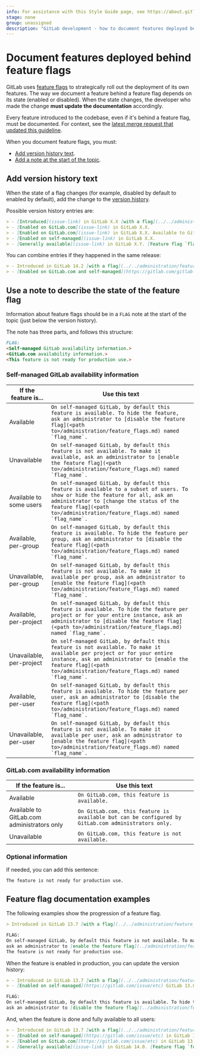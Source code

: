 ```yaml
---
info: For assistance with this Style Guide page, see https://about.gitlab.com/handbook/engineering/ux/technical-writing/#assignments-to-other-projects-and-subjects.
stage: none
group: unassigned
description: "GitLab development - how to document features deployed behind feature flags"
---
```


# Document features deployed behind feature flags

GitLab uses [feature flags](../feature_flags/index.md) to strategically roll
out the deployment of its own features. The way we document a feature behind a
feature flag depends on its state (enabled or disabled). When the state
changes, the developer who made the change **must update the documentation**
accordingly.

Every feature introduced to the codebase, even if it's behind a feature flag,
must be documented. For context, see the
[latest merge request that updated this guideline](https://gitlab.com/gitlab-org/gitlab/-/merge_requests/47917#note_459984428).

When you document feature flags, you must:

- [Add version history text](#add-version-history-text).
- [Add a note at the start of the topic](#use-a-note-to-describe-the-state-of-the-feature-flag).

## Add version history text

When the state of a flag changes (for example, disabled by default to enabled by default), add the change to the
[version history](versions.md#add-a-version-history-item).

Possible version history entries are:

```markdown
> - [Introduced](issue-link) in GitLab X.X [with a flag](../../administration/feature_flags.md) named `flag_name`. Disabled by default.
> - [Enabled on GitLab.com](issue-link) in GitLab X.X.
> - [Enabled on GitLab.com](issue-link) in GitLab X.X. Available to GitLab.com administrators only.
> - [Enabled on self-managed](issue-link) in GitLab X.X.
> - [Generally available](issue-link) in GitLab X.Y. [Feature flag `flag_name`](issue-link) removed.
```

You can combine entries if they happened in the same release:

```markdown
> - Introduced in GitLab 14.2 [with a flag](../../administration/feature_flags.md) named `ci_include_rules`. Disabled by default.
> - [Enabled on GitLab.com and self-managed](https://gitlab.com/gitlab-org/gitlab/-/issues/337507) in GitLab 14.3.
```

## Use a note to describe the state of the feature flag

Information about feature flags should be in a `FLAG` note at the start of the topic (just below the version history).

The note has three parts, and follows this structure:

```markdown
FLAG:
<Self-managed GitLab availability information.>
<GitLab.com availability information.>
<This feature is not ready for production use.>
```

### Self-managed GitLab availability information

| If the feature is...     | Use this text |
|--------------------------|---------------|
| Available                | ``On self-managed GitLab, by default this feature is available. To hide the feature, ask an administrator to [disable the feature flag](<path to>/administration/feature_flags.md) named `flag_name`.`` |
| Unavailable              | ``On self-managed GitLab, by default this feature is not available. To make it available, ask an administrator to [enable the feature flag](<path to>/administration/feature_flags.md) named `flag_name`.`` |
| Available to some users  | ``On self-managed GitLab, by default this feature is available to a subset of users. To show or hide the feature for all, ask an administrator to [change the status of the feature flag](<path to>/administration/feature_flags.md) named `flag_name`.`` |
| Available, per-group     | ``On self-managed GitLab, by default this feature is available. To hide the feature per group, ask an administrator to [disable the feature flag](<path to>/administration/feature_flags.md) named `flag_name`.`` |
| Unavailable, per-group   | ``On self-managed GitLab, by default this feature is not available. To make it available per group, ask an administrator to [enable the feature flag](<path to>/administration/feature_flags.md) named `flag_name`.`` |
| Available, per-project   | ``On self-managed GitLab, by default this feature is available. To hide the feature per project or for your entire instance, ask an administrator to [disable the feature flag](<path to>/administration/feature_flags.md) named `flag_name`.`` |
| Unavailable, per-project | ``On self-managed GitLab, by default this feature is not available. To make it available per project or for your entire instance, ask an administrator to [enable the feature flag](<path to>/administration/feature_flags.md) named `flag_name`.`` |
| Available, per-user      | ``On self-managed GitLab, by default this feature is available. To hide the feature per user, ask an administrator to [disable the feature flag](<path to>/administration/feature_flags.md) named `flag_name`.`` |
| Unavailable, per-user    | ``On self-managed GitLab, by default this feature is not available. To make it available per user, ask an administrator to [enable the feature flag](<path to>/administration/feature_flags.md) named `flag_name`.`` |

### GitLab.com availability information

| If the feature is...                        | Use this text |
|---------------------------------------------|---------------|
| Available                                   | `On GitLab.com, this feature is available.` |
| Available to GitLab.com administrators only | `On GitLab.com, this feature is available but can be configured by GitLab.com administrators only.`
| Unavailable                                 | `On GitLab.com, this feature is not available.`|

### Optional information

If needed, you can add this sentence:

`The feature is not ready for production use.`

## Feature flag documentation examples

The following examples show the progression of a feature flag.

```markdown
> Introduced in GitLab 13.7 [with a flag](../../administration/feature_flags.md) named `forti_token_cloud`. Disabled by default.

FLAG:
On self-managed GitLab, by default this feature is not available. To make it available,
ask an administrator to [enable the feature flag](../administration/feature_flags.md) named `forti_token_cloud`.
The feature is not ready for production use.
```

When the feature is enabled in production, you can update the version history:

```markdown
> - Introduced in GitLab 13.7 [with a flag](../../administration/feature_flags.md) named `forti_token_cloud`. Disabled by default.
> - [Enabled on self-managed](https://gitlab.com/issue/etc) GitLab 13.8.

FLAG:
On self-managed GitLab, by default this feature is available. To hide the feature per user,
ask an administrator to [disable the feature flag](../administration/feature_flags.md) named `forti_token_cloud`.
```

And, when the feature is done and fully available to all users:

```markdown
> - Introduced in GitLab 13.7 [with a flag](../../administration/feature_flags.md) named `forti_token_cloud`. Disabled by default.
> - [Enabled on self-managed](https://gitlab.com/issue/etc) in GitLab 13.8.
> - [Enabled on GitLab.com](https://gitlab.com/issue/etc) in GitLab 13.9.
> - [Generally available](issue-link) in GitLab 14.0. [Feature flag `forti_token_cloud`](issue-link) removed.
```
